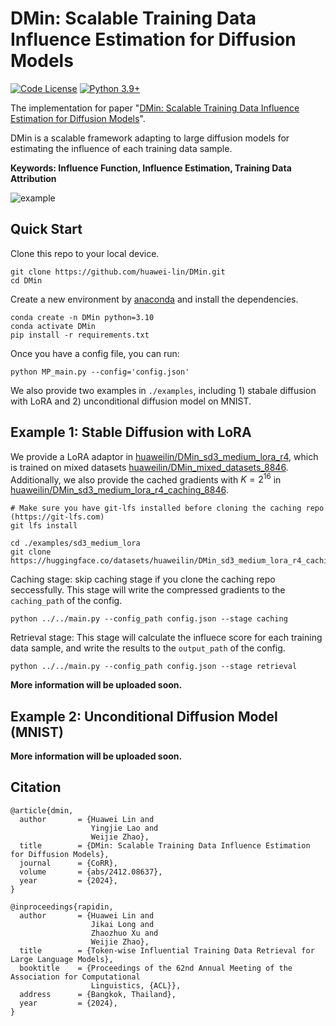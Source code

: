# DMin: Scalable Training Data Influence Estimation for Diffusion Models

[![Code License](https://img.shields.io/badge/Code%20License-Apache_2.0-green.svg)](https://github.com/huawei-lin/LLMsEasyFinetune/blob/master/LICENSE)
[![Python 3.9+](https://img.shields.io/badge/python-3.9+-blue.svg)](https://www.python.org/downloads/release/python-390/)

The implementation for paper "[DMin: Scalable Training Data Influence Estimation for Diffusion Models](https://arxiv.org/abs/2412.08637)".

DMin is a scalable framework adapting to large diffusion models for estimating the influence of each training data sample. 

**Keywords: Influence Function, Influence Estimation, Training Data Attribution**

![example](assets/examples.jpg)

## Quick Start
Clone this repo to your local device.
```
git clone https://github.com/huawei-lin/DMin.git
cd DMin
```

Create a new environment by [anaconda](https://www.anaconda.com/download) and install the dependencies.
```
conda create -n DMin python=3.10
conda activate DMin
pip install -r requirements.txt
```

Once you have a config file, you can run:
```
python MP_main.py --config='config.json'
```

We also provide two examples in `./examples`, including 1) stabale diffusion with LoRA and 2) unconditional diffusion model on MNIST.

## Example 1: Stable Diffusion with LoRA

We provide a LoRA adaptor in [huaweilin/DMin_sd3_medium_lora_r4](https://huggingface.co/huaweilin/DMin_sd3_medium_lora_r4), which is trained on mixed datasets [huaweilin/DMin_mixed_datasets_8846](https://huggingface.co/datasets/huaweilin/DMin_mixed_datasets_8846). Additionally, we also provide the cached gradients with $K=2^{16}$ in [huaweilin/DMin_sd3_medium_lora_r4_caching_8846](https://huggingface.co/datasets/huaweilin/DMin_sd3_medium_lora_r4_caching_8846).

```
# Make sure you have git-lfs installed before cloning the caching repo (https://git-lfs.com)
git lfs install

cd ./examples/sd3_medium_lora
git clone https://huggingface.co/datasets/huaweilin/DMin_sd3_medium_lora_r4_caching_8846
```

Caching stage: skip caching stage if you clone the caching repo seccessfully. This stage will write the compressed gradients to the `caching_path` of the config.
```
python ../../main.py --config_path config.json --stage caching
```

Retrieval stage: This stage will calculate the influece score for each training data sample, and write the results to the `output_path` of the config.
```
python ../../main.py --config_path config.json --stage retrieval
```

**More information will be uploaded soon.**

## Example 2: Unconditional Diffusion Model (MNIST)

**More information will be uploaded soon.**


## Citation

```
@article{dmin,
  author       = {Huawei Lin and
                  Yingjie Lao and
                  Weijie Zhao},
  title        = {DMin: Scalable Training Data Influence Estimation for Diffusion Models},
  journal      = {CoRR},
  volume       = {abs/2412.08637},
  year         = {2024},
}

@inproceedings{rapidin,
  author       = {Huawei Lin and
                  Jikai Long and
                  Zhaozhuo Xu and
                  Weijie Zhao},
  title        = {Token-wise Influential Training Data Retrieval for Large Language Models},
  booktitle    = {Proceedings of the 62nd Annual Meeting of the Association for Computational
                  Linguistics, {ACL}},
  address      = {Bangkok, Thailand},
  year         = {2024},
}
```
